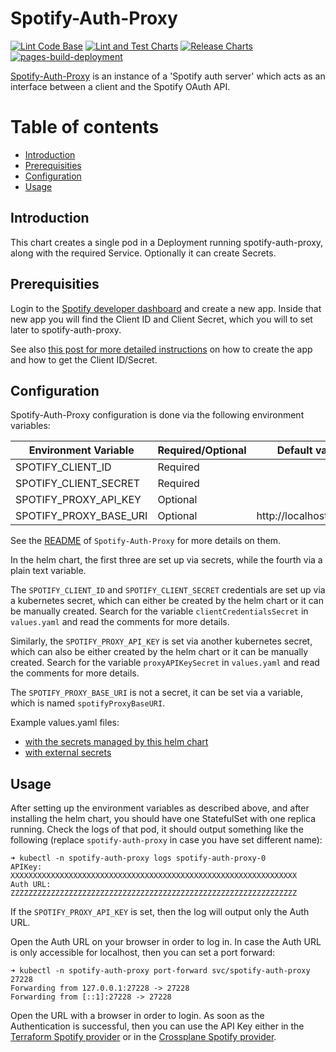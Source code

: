 # Spotify-Auth-Proxy <!-- omit in toc -->

[![Lint Code Base](https://github.com/tampakrap/spotify-auth-proxy-helm-charts/actions/workflows/linter.yaml/badge.svg)](https://github.com/tampakrap/spotify-auth-charts-helm-charts/actions/workflows/linter.yaml)
[![Lint and Test Charts](https://github.com/tampakrap/spotify-auth-proxy-helm-charts/actions/workflows/lint-test.yaml/badge.svg)](https://github.com/tampakrap/spotify-auth-helm-charts/actions/workflows/lint-test.yaml)
[![Release Charts](https://github.com/tampakrap/spotify-auth-proxy-helm-charts/actions/workflows/release.yaml/badge.svg)](https://github.com/tampakrap/spotify-auth-proxy-helm-charts/actions/workflows/release.yaml)
[![pages-build-deployment](https://github.com/tampakrap/spotify-auth-proxy-helm-charts/actions/workflows/pages/pages-build-deployment/badge.svg)](https://github.com/tampakrap/spotify-auth-proxy-helm-charts/actions/workflows/pages/pages-build-deployment)

[Spotify-Auth-Proxy](https://github.com/conradludgate/terraform-provider-spotify/tree/main/spotify_auth_proxy)
is an instance of a 'Spotify auth server' which acts as an interface between a
client and the Spotify OAuth API.

# Table of contents
- [Introduction](#introduction)
- [Prerequisities](#prerequisities)
- [Configuration](#configuration)
- [Usage](#usage)

## Introduction

This chart creates a single pod in a Deployment running spotify-auth-proxy,
along with the required Service. Optionally it can create Secrets.

## Prerequisities

Login to the [Spotify developer
dashboard](https://developer.spotify.com/dashboard/login) and create a new app.
Inside that new app you will find the Client ID and Client Secret, which you
will to set later to spotify-auth-proxy.

See also [this post for more detailed
instructions](https://developer.hashicorp.com/terraform/tutorials/community-providers/spotify-playlist)
on how to create the app and how to get the Client ID/Secret.

## Configuration

Spotify-Auth-Proxy configuration is done via the following environment
variables:

Environment Variable | Required/Optional | Default value
---------------------|-------------------|--------------
SPOTIFY_CLIENT_ID | Required |
SPOTIFY_CLIENT_SECRET | Required |
SPOTIFY_PROXY_API_KEY | Optional |
SPOTIFY_PROXY_BASE_URI | Optional | http://localhost:27228

See the
[README](https://github.com/conradludgate/terraform-provider-spotify/blob/main/spotify_auth_proxy/README.md)
of `Spotify-Auth-Proxy` for more details on them.

In the helm chart, the first three are set up via secrets, while the fourth via
a plain text variable.

The `SPOTIFY_CLIENT_ID` and `SPOTIFY_CLIENT_SECRET` credentials are set up via
a kubernetes secret, which can either be created by the helm chart or it can be
manually created. Search for the variable `clientCredentialsSecret` in
`values.yaml` and read the comments for more details.

Similarly, the `SPOTIFY_PROXY_API_KEY` is set via another kubernetes secret,
which can also be either created by the helm chart or it can be manually
created. Search for the variable `proxyAPIKeySecret` in `values.yaml` and read
the comments for more details.

The `SPOTIFY_PROXY_BASE_URI` is not a secret, it can be set via a variable,
which is named `spotifyProxyBaseURI`.

Example values.yaml files:
- [with the secrets managed by this helm chart](charts/spotify-auth-proxy/ci/ci-create-secrets-values.yaml)
- [with external secrets](charts/spotify-auth-proxy/ci/ci-external-secrets-values.yaml)

## Usage

After setting up the environment variables as described above, and after
installing the helm chart, you should have one StatefulSet with one replica
running. Check the logs of that pod, it should output something like the
following (replace `spotify-auth-proxy` in case you have set different name):

```
➜ kubectl -n spotify-auth-proxy logs spotify-auth-proxy-0
APIKey:   XXXXXXXXXXXXXXXXXXXXXXXXXXXXXXXXXXXXXXXXXXXXXXXXXXXXXXXXXXXXXXXX
Auth URL: ZZZZZZZZZZZZZZZZZZZZZZZZZZZZZZZZZZZZZZZZZZZZZZZZZZZZZZZZZZZZZZZZ
```

If the `SPOTIFY_PROXY_API_KEY` is set, then the log will output only the Auth
URL.

Open the Auth URL on your browser in order to log in. In case the Auth URL is
only accessible for localhost, then you can set a port forward:

```
➜ kubectl -n spotify-auth-proxy port-forward svc/spotify-auth-proxy 27228
Forwarding from 127.0.0.1:27228 -> 27228
Forwarding from [::1]:27228 -> 27228
```

Open the URL with a browser in order to login. As soon as the Authentication is
successful, then you can use the API Key either in the [Terraform Spotify
provider](https://github.com/conradludgate/terraform-provider-spotify) or in
the [Crossplane Spotify
provider](https://github.com/tampakrap/provider-spotify).
